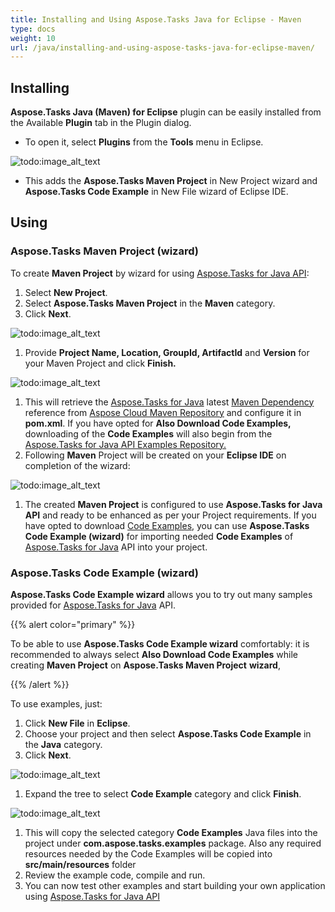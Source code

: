```yaml
---
title: Installing and Using Aspose.Tasks Java for Eclipse - Maven
type: docs
weight: 10
url: /java/installing-and-using-aspose-tasks-java-for-eclipse-maven/
---
```


## **Installing**
**Aspose.Tasks Java (Maven) for Eclipse** plugin can be easily installed from the Available **Plugin** tab in the Plugin dialog.

- To open it, select **Plugins** from the **Tools** menu in Eclipse. 

![todo:image_alt_text](http://i.imgur.com/ihr0lbC.png)

- This adds the **Aspose.Tasks Maven Project** in New Project wizard and **Aspose.Tasks Code Example** in New File wizard of Eclipse IDE.
## **Using**
### **Aspose.Tasks Maven Project (wizard)**
To create **Maven Project** by wizard for using [Aspose.Tasks for Java API](http://www.aspose.com/java/project-management-component.aspx):

1. Select **New Project**.
1. Select **Aspose.Tasks Maven Project** in the **Maven** category.
1. Click **Next**. 

![todo:image_alt_text](http://i.imgur.com/lURyuwW.png)

1. Provide **Project Name, Location, GroupId, ArtifactId** and **Version** for your Maven Project and click **Finish.** 

![todo:image_alt_text](http://i.imgur.com/uyB6Es9.png)

1. This will retrieve the [Aspose.Tasks for Java](http://www.aspose.com/java/project-management-component.aspx) latest [Maven Dependency](http://maven.aspose.com/repository/ext-release-local/com/aspose/aspose-tasks/) reference from [Aspose Cloud Maven Repository](http://maven.aspose.com/artifactory/webapp/home.html?0) and configure it in **pom.xml**. If you have opted for **Also Download Code Examples,** downloading of the **Code Examples** will also begin from the [Aspose.Tasks for Java API Examples Repository. ](https://github.com/aspose-tasks/Aspose.Tasks-for-Java/tree/master/Examples)
1. Following **Maven** Project will be created on your **Eclipse IDE** on completion of the wizard: 

![todo:image_alt_text](/download/thumbnails/16580610/434715868)

1. The created **Maven Project** is configured to use **Aspose.Tasks for Java API** and ready to be enhanced as per your Project requirements.
   If you have opted to download [Code Examples](https://github.com/aspose-tasks/Aspose.Tasks-for-Java/tree/master/Examples), you can use **Aspose.Tasks Code Example (wizard)** for importing needed **Code Examples** of [Aspose.Tasks for Java](http://www.aspose.com/java/project-management-component.aspx) API into your project.
### **Aspose.Tasks Code Example (wizard)**
**Aspose.Tasks Code Example wizard** allows you to try out many samples provided for [Aspose.Tasks for Java](http://www.aspose.com/java/project-management-component.aspx) API.

{{% alert color="primary" %}} 

To be able to use **Aspose.Tasks Code Example wizard** comfortably: it is recommended to always select **Also Download Code Examples** while creating **Maven Project** on **Aspose.Tasks Maven Project** **wizard**, 

{{% /alert %}} 

To use examples, just:

1. Click **New File** in **Eclipse**.
1. Choose your project and then select **Aspose.Tasks Code Example** in the **Java** category.
1. Click **Next**. 

![todo:image_alt_text](http://i.imgur.com/I0UIVYM.png)

1. Expand the tree to select **Code Example** category and click **Finish**. 

![todo:image_alt_text](http://i.imgur.com/cXJ1DcH.png)

1. This will copy the selected category **Code Examples** Java files into the project under **com.aspose.tasks.examples** package. Also any required resources needed by the Code Examples will be copied into **src/main/resources** folder
1. Review the example code, compile and run.
1. You can now test other examples and start building your own application using [Aspose.Tasks for Java API](http://www.aspose.com/java/project-management-component.aspx)
